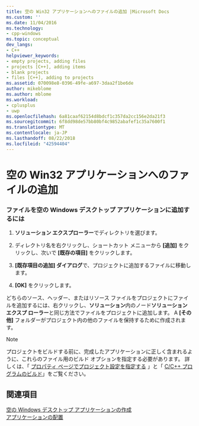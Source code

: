 ```yaml
---
title: 空の Win32 アプリケーションへのファイルの追加 |Microsoft Docs
ms.custom: ''
ms.date: 11/04/2016
ms.technology:
- cpp-windows
ms.topic: conceptual
dev_langs:
- C++
helpviewer_keywords:
- empty projects, adding files
- projects [C++], adding items
- blank projects
- files [C++], adding to projects
ms.assetid: 070098e8-0396-49fe-a697-3daa2f1be6de
author: mikeblome
ms.author: mblome
ms.workload:
- cplusplus
- uwp
ms.openlocfilehash: 6a81caaf62154d8bdcf1c357da2cc156e2da21f3
ms.sourcegitcommit: 6f8dd98de57bb80bf4c9852abafef1c35a7600f1
ms.translationtype: MT
ms.contentlocale: ja-JP
ms.lasthandoff: 08/22/2018
ms.locfileid: "42594404"
---
```

# <a name="adding-files-to-an-empty-win32-applications"></a>空の Win32 アプリケーションへのファイルの追加

### <a name="to-add-your-files-to-an-empty-windows-desktop-application"></a>ファイルを空の Windows デスクトップ アプリケーションに追加するには

1. **ソリューション エクスプローラー**でディレクトリを選びます。

2. ディレクトリ名を右クリックし、ショートカット メニューから **[追加]** をクリックし、次いで **[既存の項目]** をクリックします。

3. **[既存項目の追加] ダイアログ**で、プロジェクトに追加するファイルに移動します。

4. **[OK]** をクリックします。

どちらのソース、ヘッダー、またはリソース ファイルをプロジェクトにファイルを追加するには、右クリックし、**ソリューション**内のノード**ソリューション エクスプ ローラー**と同じ方法でファイルをプロジェクトに追加します。 A **[その他]** フォルダーがプロジェクト内の他のファイルを保持するために作成されます。

> [!NOTE]
> プロジェクトをビルドする前に、完成したアプリケーションに正しく含まれるように、これらのファイル用のビルド オプションを指定する必要があります。 詳しくは、「 [プロパティ ページでプロジェクト設定を指定する](../ide/property-pages-visual-cpp.md) 」と「 [C/C++ プログラムのビルド](../build/building-c-cpp-programs.md)」をご覧ください。

## <a name="see-also"></a>関連項目

[空の Windows デスクトップ アプリケーションの作成](../windows/creating-an-empty-windows-desktop-application.md)  
[アプリケーションの配置](http://msdn.microsoft.com/4ff8881d-0daf-47e7-bfe7-774c625031b4)